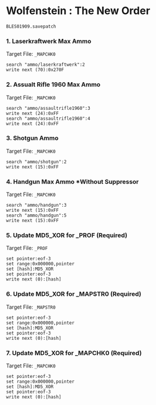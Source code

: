 #  Wolfenstein : The New Order 

`BLES01909.savepatch`

### 1. Laserkraftwerk Max Ammo

Target File: `_MAPCHK0`

```
search "ammo/laserkraftwerk":2
write next (70):0x270F
```

### 2. Assualt Rifle 1960 Max Ammo

Target File: `_MAPCHK0`

```
search "ammo/assaultrifle1960":3
write next (24):0xFF
search "ammo/assaultrifle1960":4
write next (24):0xFF
```

### 3. Shotgun Ammo

Target File: `_MAPCHK0`

```
search "ammo/shotgun":2
write next (15):0xFF
```

### 4. Handgun Max Ammo *Without Suppressor

Target File: `_MAPCHK0`

```
search "ammo/handgun":3
write next (15):0xFF
search "ammo/handgun":5
write next (15):0xFF
```

### 5. Update MD5_XOR for _PROF (Required)

Target File: `_PROF`

```
set pointer:eof-3
set range:0x000000,pointer
set [hash]:MD5_XOR
set pointer:eof-3
write next (0):[hash]
```

### 6. Update MD5_XOR for _MAPSTR0 (Required)

Target File: `_MAPSTR0`

```
set pointer:eof-3
set range:0x000000,pointer
set [hash]:MD5_XOR
set pointer:eof-3
write next (0):[hash]
```

### 7. Update MD5_XOR for _MAPCHK0 (Required)

Target File: `_MAPCHK0`

```
set pointer:eof-3
set range:0x000000,pointer
set [hash]:MD5_XOR
set pointer:eof-3
write next (0):[hash]
```

